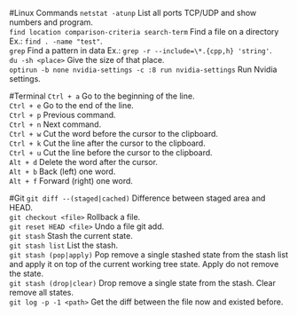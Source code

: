 #Linux Commands
`netstat -atunp` List all ports TCP/UDP and show numbers and program.  
`find location comparison-criteria search-term` Find a file on a directory Ex.: `find . -name "test"`.  
`grep` Find a pattern in data Ex.: `grep -r --include=\*.{cpp,h} 'string'`.  
`du -sh <place>` Give the size of that place.  
`optirun -b none nvidia-settings -c :8 run nvidia-settings` Run Nvidia settings.  

#Terminal 
`Ctrl + a` Go to the beginning of the line.  
`Ctrl + e` Go to the end of the line.  
`Ctrl + p` Previous command.  
`Ctrl + n` Next command.  
`Ctrl + w` Cut the word before the cursor to the clipboard.  
`Ctrl + k` Cut the line after the cursor to the clipboard.  
`Ctrl + u` Cut the line before the cursor to the clipboard.  
`Alt + d` Delete the word after the cursor.  
`Alt + b` Back (left) one word.  
`Alt + f` Forward (right) one word.  

#Git
`git diff --(staged|cached)` Difference between staged area and HEAD.  
`git checkout <file>` Rollback a file.  
`git reset HEAD <file>` Undo a file git add.  
`git stash` Stash the current state.  
`git stash list` List the stash.  
`git stash (pop|apply)` Pop remove a single stashed state from the stash list and apply it on top of the current working tree state. Apply do not remove the state.  
`git stash (drop|clear)` Drop remove a single state from the stash. Clear remove all states.  
`git log -p -1 <path>` Get the diff between the file now and existed before.  


